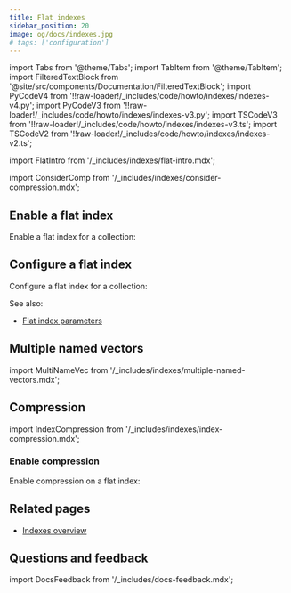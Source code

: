 ```yaml
---
title: Flat indexes
sidebar_position: 20
image: og/docs/indexes.jpg
# tags: ['configuration']
---
```


import Tabs from '@theme/Tabs';
import TabItem from '@theme/TabItem';
import FilteredTextBlock from '@site/src/components/Documentation/FilteredTextBlock';
import PyCodeV4 from '!!raw-loader!/_includes/code/howto/indexes/indexes-v4.py';
import PyCodeV3 from '!!raw-loader!/_includes/code/howto/indexes/indexes-v3.py';
import TSCodeV3 from '!!raw-loader!/_includes/code/howto/indexes/indexes-v3.ts';
import TSCodeV2 from '!!raw-loader!/_includes/code/howto/indexes/indexes-v2.ts';

import FlatIntro from '/_includes/indexes/flat-intro.mdx';

<FlatIntro/>

import ConsiderComp from '/_includes/indexes/consider-compression.mdx';

<ConsiderComp/>

## Enable a flat index

Enable a flat index for a collection:

<Tabs groupId="languages">
  <TabItem value="py" label="Python Client v4">
    <FilteredTextBlock
      text={PyCodeV4}
      startMarker="# START EnableFlat"
      endMarker="# END EnableFlat"
      language="py"
    />
  </TabItem>
  <TabItem value="py3" label="Python Client v3">
    <FilteredTextBlock
      text={PyCodeV3}
        startMarker="# START EnableFlat"
        endMarker="# END EnableFlat"
        language="py"
    />
  </TabItem>
  <TabItem value="js" label="JS/TS Client v3">
    <FilteredTextBlock
      text={TSCodeV3}
        startMarker="// START EnableFlat"
        endMarker="// END EnableFlat"
        language="js"
    />
  </TabItem>
  <TabItem value="js2" label="JS/TS Client v2">
    <FilteredTextBlock
      text={TSCodeV2}
        startMarker="// START EnableFlat"
        endMarker="// END EnableFlat"
        language="js"
    />
  </TabItem>
</Tabs>

## Configure a flat index

Configure a flat index for a collection:

<Tabs groupId="languages">
  <TabItem value="py" label="Python Client v4">
    <FilteredTextBlock
      text={PyCodeV4}
      startMarker="# START ConfigFlat"
      endMarker="# END ConfigFlat"
      language="py"
    />
  </TabItem>
  <TabItem value="py3" label="Python Client v3">
    <FilteredTextBlock
      text={PyCodeV3}
        startMarker="# START ConfigFlat"
        endMarker="# END ConfigFlat"
        language="py"
    />
  </TabItem>
  <TabItem value="js" label="JS/TS Client v3">
    <FilteredTextBlock
      text={TSCodeV3}
        startMarker="// START ConfigFlat"
        endMarker="// END ConfigFlat"
        language="js"
    />
  </TabItem>
  <TabItem value="js2" label="JS/TS Client v2">
    <FilteredTextBlock
      text={TSCodeV2}
        startMarker="// START ConfigFlat"
        endMarker="// END ConfigFlat"
        language="js"
    />
  </TabItem>
</Tabs>

See also:

- [Flat index parameters](/developers/weaviate/config-refs/schema/vector-index#flat-indexes)

## Multiple named vectors

import MultiNameVec from '/_includes/indexes/multiple-named-vectors.mdx';

<MultiNameVec/>

## Compression

import IndexCompression from '/_includes/indexes/index-compression.mdx';

<IndexCompression/>

### Enable compression

Enable compression on a flat index:

<Tabs groupId="languages">
  <TabItem value="py" label="Python Client v4">
    <FilteredTextBlock
      text={PyCodeV4}
      startMarker="# START CompressFlat"
      endMarker="# END CompressFlat"
      language="py"
    />
  </TabItem>
  <TabItem value="py3" label="Python Client v3">
    <FilteredTextBlock
      text={PyCodeV3}
        startMarker="# START CompressFlat"
        endMarker="# END CompressFlat"
        language="py"
    />
  </TabItem>
  <TabItem value="js" label="JS/TS Client v3">
    <FilteredTextBlock
      text={TSCodeV3}
        startMarker="// START CompressFlat"
        endMarker="// END CompressFlat"
        language="js"
    />
  </TabItem>
  <TabItem value="js2" label="JS/TS Client v2">
    <FilteredTextBlock
      text={TSCodeV2}
        startMarker="// START CompressFlat"
        endMarker="// END CompressFlat"
        language="js"
    />
  </TabItem>
</Tabs>

## Related pages

- [Indexes overview](/developers/weaviate/starter-guides/managing-resources/indexing)

## Questions and feedback

import DocsFeedback from '/_includes/docs-feedback.mdx';

<DocsFeedback/>